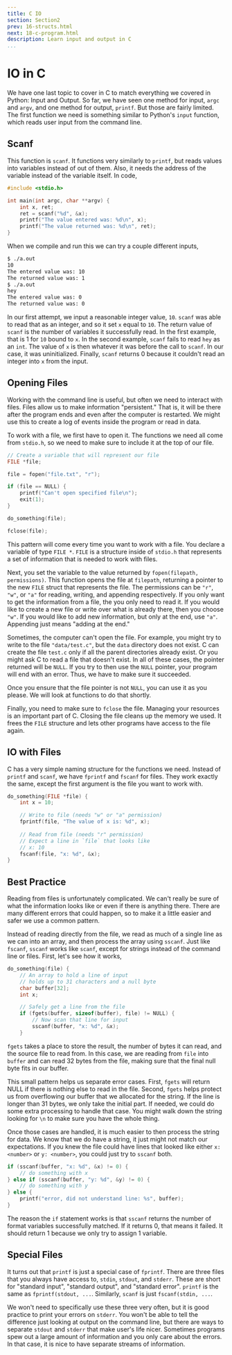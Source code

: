 ```yaml
---
title: C IO
section: Section2
prev: 16-structs.html
next: 18-c-program.html
description: Learn input and output in C
...
```


# IO in C

We have one last topic to cover in C to match everything we covered in Python:
Input and Output. So far, we have seen one method for input, `argc` and `argv`,
and one method for output, `printf`. But those are fairly limited. The first
function we need is something similar to Python's `input` function, which reads
user input from the command line.

## Scanf

This function is `scanf`. It functions very similarly to `printf`, but reads
values into variables instead of out of them. Also, it needs the address of the
variable instead of the variable itself. In code,

```c
#include <stdio.h>

int main(int argc, char **argv) {
    int x, ret;
    ret = scanf("%d", &x);
    printf("The value entered was: %d\n", x);
    printf("The value returned was: %d\n", ret);
}
```

When we compile and run this we can try a couple different inputs,

```bash
$ ./a.out
10
The entered value was: 10
The returned value was: 1
$ ./a.out
hey
The entered value was: 0
The returned value was: 0
```

In our first attempt, we input a reasonable integer value, `10`. `scanf` was
able to read that as an integer, and so it set `x` equal to `10`. The return
value of `scanf` is the number of variables it successfully read. In the first
example, that is 1 for `10` bound to `x`. In the second example, `scanf` fails
to read `hey` as an `int`. The value of `x` is then whatever it was before the
call to `scanf`. In our case, it was uninitialized. Finally, `scanf` returns 0
because it couldn't read an integer into `x` from the input.

## Opening Files

Working with the command line is useful, but often we need to interact with
files. Files allow us to make information "persistent." That is, it will be
there after the program ends and even after the computer is restarted. We might
use this to create a log of events inside the program or read in data.

To work with a file, we first have to open it. The functions we need all come
from `stdio.h`, so we need to make sure to include it at the top of our file.

```c
// Create a variable that will represent our file
FILE *file;

file = fopen("file.txt", "r");

if (file == NULL) {
    printf("Can't open specified file\n");
    exit(1);
}

do_something(file);

fclose(file);
```

This pattern will come every time you want to work with a file. You declare a
variable of type ``FILE *``. `FILE` is a structure inside of `stdio.h` that
represents a set of information that is needed to work with files.

Next, you set the variable to the value returned by `fopen(filepath,
permissions)`. This function opens the file at `filepath`, returning a pointer
to the new `FILE` struct that represents the file. The permissions can be `"r"`,
`"w"`, or `"a"` for reading, writing, and appending respectively. If you only
want to get the information from a file, the you only need to read it. If you
would like to create a new file or write over what is already there, then you
choose `"w"`. If you would like to add new information, but only at the end, use
`"a"`. Appending just means "adding at the end."

Sometimes, the computer can't open the file. For example, you might try to write
to the file `"data/test.c"`, but the `data` directory does not exist. C can
create the file `test.c` only if all the parent directories already exist. Or
you might ask C to read a file that doesn't exist. In all of these cases, the
pointer returned will be `NULL`. If you try to then use the `NULL` pointer, your
program will end with an error. Thus, we have to make sure it succeeded.

Once you ensure that the file pointer is not `NULL`, you can use it as you
please. We will look at functions to do that shortly.

Finally, you need to make sure to `fclose` the file. Managing your resources is
an important part of C. Closing the file cleans up the memory we used. It frees
the `FILE` structure and lets other programs have access to the file again.

## IO with Files

C has a very simple naming structure for the functions we need. Instead of
`printf` and `scanf`, we have `fprintf` and `fscanf` for files. They work
exactly the same, except the first argument is the file you want to work with.

```c
do_something(FILE *file) {
    int x = 10;

    // Write to file (needs "w" or "a" permission)
    fprintf(file, "The value of x is: %d", x);
    
    // Read from file (needs "r" permission)
    // Expect a line in `file` that looks like
    // x: 10
    fscanf(file, "x: %d", &x);
}
```

## Best Practice

Reading from files is unfortunately complicated. We can't really be sure of what
the information looks like or even if there is anything there. There are many
different errors that could happen, so to make it a little easier and safer we
use a common pattern.

Instead of reading directly from the file, we read as much of a single line as
we can into an array, and then process the array using `sscanf`. Just like
`fscanf`, `sscanf` works like `scanf`, except for strings instead of the command
line or files. First, let's see how it works,

```c
do_something(file) {
    // An array to hold a line of input
    // holds up to 31 characters and a null byte
    char buffer[32];
    int x;

    // Safely get a line from the file
    if (fgets(buffer, sizeof(buffer), file) != NULL) {
        // Now scan that line for input
        sscanf(buffer, "x: %d", &x);
    }
```

`fgets` takes a place to store the result, the number of bytes it can read, and
the source file to read from. In this case, we are reading from `file` into
`buffer` and can read 32 bytes from the file, making sure that the final null
byte fits in our buffer.

This small pattern helps us separate error cases. First, `fgets` will return
NULL if there is nothing else to read in the file. Second, `fgets` helps protect
us from overflowing our buffer that we allocated for the string. If the line is
longer than 31 bytes, we only take the initial part. If needed, we could do some
extra processing to handle that case. You might walk down the string looking for
`\n` to make sure you have the whole thing.

Once those cases are handled, it is much easier to then process the string for
data. We know that we do have a string, it just might not match our
expectations. If you knew the file could have lines that looked like either `x:
<number>` or `y: <number>`, you could just try to `sscanf` both.

```c
if (sscanf(buffer, "x: %d", &x) != 0) {
    // do something with x
} else if (sscanf(buffer, "y: %d", &y) != 0) {
    // do something with y
} else {
    printf("error, did not understand line: %s", buffer);
}
```

The reason the `if` statement works is that `sscanf` returns the number of
format variables successfully matched. If it returns 0, that means it failed.
It should return 1 because we only try to assign 1 variable.

## Special Files

It turns out that `printf` is just a special case of `fprintf`. There are three
files that you always have access to, `stdin`, `stdout`, and `stderr`. These are
short for "standard input", "standard output", and "standard error". `printf` is
the same as `fprintf(stdout, ...`. Similarly, `scanf` is just `fscanf(stdin,
...`.

We won't need to specifically use these three very often, but it is good
practice to print your errors on `stderr`. You won't be able to tell the
difference just looking at output on the command line, but there are ways to
separate `stdout` and `stderr` that make user's life nicer. Sometimes programs
spew out a large amount of information and you only care about the errors. In
that case, it is nice to have separate streams of information.
